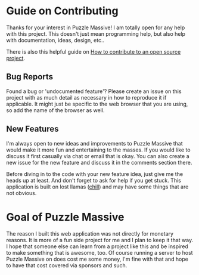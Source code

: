 # Guide on Contributing

Thanks for your interest in Puzzle Massive!  I am totally open for any help with
this project.  This doesn't just mean programming help, but also help with
documentation, ideas, design, etc..

There is also this helpful guide on
[How to contribute to an open source project](https://opensource.guide/how-to-contribute/).

## Bug Reports

Found a bug or 'undocumented feature'?  Please create an issue on this project
with as much detail as necessary in how to reproduce it if applicable.  It might
just be specific to the web browser that you are using, so add the name of the
browser as well.

## New Features

I'm always open to new ideas and improvements to Puzzle Massive that would make
it more fun and entertaining to the masses.  If you would like to discuss it
first casually via chat or email that is okay.  You can also create a new issue
for the new feature and discuss it in the comments section there.

Before diving in to the code with your new feature idea, just give me the heads
up at least.  And don't forget to ask for help if you get stuck.  This
application is built on lost llamas
([chill](https://github.com/jkenlooper/chill)) and may have some things that are
not obvious.

# Goal of Puzzle Massive

The reason I built this web application was not directly for monetary reasons.
It is more of a fun side project for me and I plan to keep it that way.
I hope that someone else can learn from a project like this and be inspired to
make something that is awesome, too.  Of course running a server to host Puzzle
Massive on does cost me some money, I'm fine with that and hope to have that
cost covered via sponsors and such.
